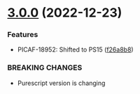 # [3.0.0](https://bitbucket.org/juspay/purescript-halogen-vdom/compare/v2.0.1...v3.0.0) (2022-12-23)


### Features

* PICAF-18952: Shifted to PS15 ([f26a8b8](https://bitbucket.org/juspay/purescript-halogen-vdom/commits/f26a8b8274289ba00134378990597f05c3751aa3))


### BREAKING CHANGES

* Purescript version is changing
